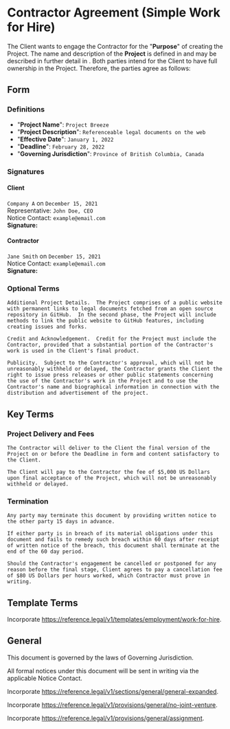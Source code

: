 # Contractor Agreement (Simple Work for Hire)

The Client wants to engage the Contractor for the "**Purpose**" of creating the Project.  The name and description of the **Project** is defined in [](#form) and may be described in further detail in [](#optional-terms).  Both parties intend for the Client to have full ownership in the Project.  Therefore, the parties agree as follows:

## Form

### Definitions

* "**Project Name**": `Project Breeze`
* "**Project Description**": `Referenceable legal documents on the web`
* "**Effective Date**": `January 1, 2022`
* "**Deadline**": `February 28, 2022`
* "**Governing Jurisdiction**": `Province of British Columbia, Canada`

### Signatures

#### Client

`Company A` on `December 15, 2021`  
Representative: `John Doe, CEO`  
Notice Contact: `example@email.com`  
**Signature:**

#### Contractor

`Jane Smith` on `December 15, 2021`  
Notice Contact: `example@email.com`  
**Signature:**

### Optional Terms

`Additional Project Details.  The Project comprises of a public website with permanent links to legal documents fetched from an open source repository in GitHub.  In the second phase, the Project will include methods to link the public website to GitHub features, including creating issues and forks.`

`Credit and Acknowledgement.  Credit for the Project must include the Contractor, provided that a substantial portion of the Contractor's work is used in the Client's final product.`

`Publicity.  Subject to the Contractor's approval, which will not be unreasonably withheld or delayed, the Contractor grants the Client the right to issue press releases or other public statements concerning the use of the Contractor's work in the Project and to use the Contractor's name and biographical information in connection with the distribution and advertisement of the project.`

## Key Terms

### Project Delivery and Fees

`The Contractor will deliver to the Client the final version of the Project on or before the Deadline in form and content satisfactory to the Client.`

`The Client will pay to the Contractor the fee of $5,000 US Dollars upon final acceptance of the Project, which will not be unreasonably withheld or delayed.`

### Termination

`Any party may terminate this document by providing written notice to the other party 15 days in advance.`

`If either party is in breach of its material obligations under this document and fails to remedy such breach within 60 days after receipt of written notice of the breach, this document shall terminate at the end of the 60 day period.`

`Should the Contractor's engagement be cancelled or postponed for any reason before the final stage, Client agrees to pay a cancellation fee of $80 US Dollars per hours worked, which Contractor must prove in writing.`

## Template Terms

Incorporate <https://reference.legal/v1/templates/employment/work-for-hire>.

## General

This document is governed by the laws of Governing Jurisdiction.

All formal notices under this document will be sent in writing via the applicable Notice Contact.

Incorporate <https://reference.legal/v1/sections/general/general-expanded>.

Incorporate <https://reference.legal/v1/provisions/general/no-joint-venture>.

Incorporate <https://reference.legal/v1/provisions/general/assignment>.
